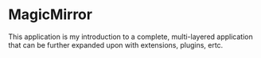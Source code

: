 # MagicMirror
This application is my introduction to a complete, multi-layered application that can be further expanded upon with extensions, plugins, ertc.
